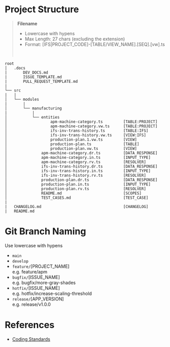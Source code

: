 # Project Structure

> **Filename**
> - Lowercase with hypens
> - Max Length: 27 chars (excluding the extension)
> - Format: [IFS|PROJECT_CODE]-[TABLE/VIEW_NAME].[SEQ].[vw].ts
>
></br>

```
root
│   .docs
|       DEV_DOCS.md
|       ISSUE_TEMPLATE.md
|       PULL_REQUEST_TEMPLATE.md
|
└── src
|   |
│   └── modules
|       |
│       └── manufacturing
|           |
│           └── entities
│                   apm-machine-category.ts         [TABLE:PROJECT]
│                   apm-machine-category.vw.ts      [TABLE:PROJECT]
│                   ifs-inv-trans-history.ts        [TABLE:IFS]
│                   ifs-inv-trans-history.vw.ts     [VIEW:IFS]
│                   production-plan.1.vw.ts         [VIEW]
│                   production-plan.ts              [TABLE]
│                   production-plan.vw.ts           [VIEW]
│               apm-machine-category.dr.ts          [DATA_RESPONSE]
│               apm-machine-category.in.ts          [INPUT_TYPE]
│               apm-machine-category.rv.ts          [RESOLVER]
│               ifs-inv-trans-history.dr.ts         [DATA_RESPONSE]
│               ifs-inv-trans-history.in.ts         [INPUT_TYPE]
│               ifs-inv-trans-history.rv.ts         [RESOLVER]
│               production-plan.dr.ts               [DATA_RESPONSE]
│               production-plan.in.ts               [INPUT_TYPE]
│               production-plan.rv.ts               [RESOLVER]
│               README.md                           [SCOPES]
│               TEST_CASES.md                       [TEST_CASE]
|
|   CHANGELOG.md                                    [CHANGELOG]
|   README.md
```

# Git Branch Naming

Use lowercase with hypens

* `main`
* `develop`
* `feature/`[PROJECT_NAME]</br>
  e.g. feature/apm
* `bugfix/`[ISSUE_NAME]</br>
  e.g. bugfix/more-gray-shades
* `hotfix/`[ISSUE_NAME]</br>
  e.g. hotfix/increase-scaling-threshold
* `release/`[APP_VERSION]</br>
  e.g. release/v1.0.0

# References

* [Coding Standards](https://github.com/angular/components/blob/master/CODING_STANDARDS.md)
